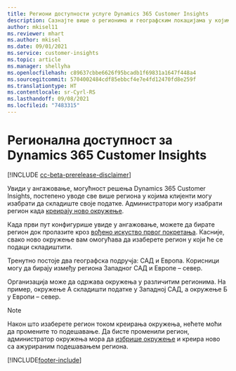 ```yaml
---
title: Региони доступности услуге Dynamics 365 Customer Insights
description: Сазнајте више о регионима и географским локацијама у којима се примењује услуга.
author: mkisel11
ms.reviewer: mhart
ms.author: mkisel
ms.date: 09/01/2021
ms.service: customer-insights
ms.topic: article
ms.manager: shellyha
ms.openlocfilehash: c89637cbbe6626f95bcadb1f69831a1647f448a4
ms.sourcegitcommit: 5704002484cdf85ebbcf4e7e4fd12470fd8e259f
ms.translationtype: HT
ms.contentlocale: sr-Cyrl-RS
ms.lasthandoff: 09/08/2021
ms.locfileid: "7483315"
---
```

# <a name="regional-availability-for-dynamics-365-customer-insights"></a>Регионална доступност за Dynamics 365 Customer Insights

[!INCLUDE [cc-beta-prerelease-disclaimer](includes/cc-beta-prerelease-disclaimer.md)]

Увиди у ангажовање, могућност решења Dynamics 365 Customer Insights, постепено уводе све више региона у којима клијенти могу изабрати да складиште своје податке. Администратори могу изабрати регион када [креирају ново окружење](manage-environments-workspaces.md#create-an-environment). 

Када први пут конфигурише увиде у ангажовање, можете да бирате регион док пролазите кроз [вођено искуство првог покретања](quickstart.md). Касније, свако ново окружење вам омогућава да изаберете регион у који ће се подаци складиштити.

Тренутно постоје два географска подручја: САД и Европа. Корисници могу да бирају између региона Западног САД и Европе – север.

Организација може да одржава окружења у различитим регионима. На пример, окружење А складишти податке у Западној САД, а окружење Б у Европи – север.

> [!NOTE]
> Након што изаберете регион током креирања окружења, нећете моћи да промените то подешавање. Да бисте променили регион, администратор окружења мора да [избрише окружење](manage-environments-workspaces.md#delete-an-environment) и креира ново са ажурираним подешавањем региона.


[!INCLUDE[footer-include](../includes/footer-banner.md)]
